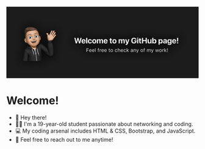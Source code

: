 ![Banner](banner.jpg)

# Welcome!

- 👋 Hey there!
- 👨‍🎓 I'm a 19-year-old student passionate about networking and coding.
- 💻 My coding arsenal includes HTML & CSS, Bootstrap, and JavaScript.
- 📧 Feel free to reach out to me anytime!
